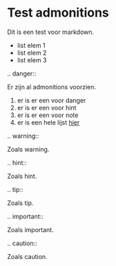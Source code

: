 # Test admonitions

Dit is een test voor markdown.

* list elem 1
* list elem 2
* list elem 3

.. danger::

   Er zijn al admonitions voorzien.

   1. er is er een voor danger
   2. er is er een voor hint
   3. er is er een voor note
   4. er is een hele lijst [hier](https://raw.githubusercontent.com/lepture/mistune/master/mistune/directives/admonition.py)

.. warning::

   Zoals warning.

.. hint::

   Zoals hint.

.. tip::

   Zoals tip.

.. important::

   Zoals important.

.. caution::

   Zoals caution.
